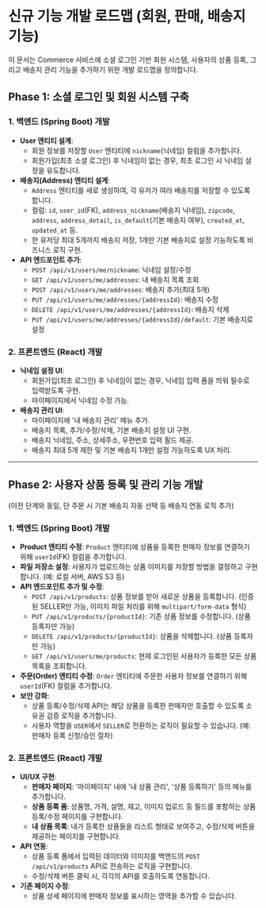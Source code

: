 # 신규 기능 개발 로드맵 (회원, 판매, 배송지 기능)

이 문서는 Commerce 서비스에 소셜 로그인 기반 회원 시스템, 사용자의 상품 등록, 그리고 배송지 관리 기능을 추가하기 위한 개발 로드맵을 정의합니다.

## Phase 1: 소셜 로그인 및 회원 시스템 구축

### 1. 백엔드 (Spring Boot) 개발
- **User 엔티티 설계**:
    - 회원 정보를 저장할 `User` 엔티티에 `nickname`(닉네임) 컬럼을 추가합니다.
    - 회원가입(최초 소셜 로그인) 후 닉네임이 없는 경우, 최초 로그인 시 닉네임 설정을 유도합니다.
- **배송지(Address) 엔티티 설계**:
    - `Address` 엔티티를 새로 생성하여, 각 유저가 여러 배송지를 저장할 수 있도록 합니다.
    - 컬럼: `id`, `user_id`(FK), `address_nickname`(배송지 닉네임), `zipcode`, `address`, `address_detail`, `is_default`(기본 배송지 여부), `created_at`, `updated_at` 등.
    - 한 유저당 최대 5개까지 배송지 저장, 1개만 기본 배송지로 설정 가능하도록 비즈니스 로직 구현.
- **API 엔드포인트 추가**:
    - `POST /api/v1/users/me/nickname`: 닉네임 설정/수정
    - `GET /api/v1/users/me/addresses`: 내 배송지 목록 조회
    - `POST /api/v1/users/me/addresses`: 배송지 추가(최대 5개)
    - `PUT /api/v1/users/me/addresses/{addressId}`: 배송지 수정
    - `DELETE /api/v1/users/me/addresses/{addressId}`: 배송지 삭제
    - `PUT /api/v1/users/me/addresses/{addressId}/default`: 기본 배송지로 설정

### 2. 프론트엔드 (React) 개발
- **닉네임 설정 UI**:
    - 회원가입(최초 로그인) 후 닉네임이 없는 경우, 닉네임 입력 폼을 띄워 필수로 입력받도록 구현.
    - 마이페이지에서 닉네임 수정 가능.
- **배송지 관리 UI**:
    - 마이페이지에 '내 배송지 관리' 메뉴 추가.
    - 배송지 목록, 추가/수정/삭제, 기본 배송지 설정 UI 구현.
    - 배송지 닉네임, 주소, 상세주소, 우편번호 입력 필드 제공.
    - 배송지 최대 5개 제한 및 기본 배송지 1개만 설정 가능하도록 UX 처리.

---

## Phase 2: 사용자 상품 등록 및 관리 기능 개발

(이전 단계와 동일, 단 주문 시 기본 배송지 자동 선택 등 배송지 연동 로직 추가)

### 1. 백엔드 (Spring Boot) 개발

-   **Product 엔티티 수정**: `Product` 엔티티에 상품을 등록한 판매자 정보를 연결하기 위해 `userId`(FK) 컬럼을 추가합니다.
-   **파일 저장소 설정**: 사용자가 업로드하는 상품 이미지를 저장할 방법을 결정하고 구현합니다. (예: 로컬 서버, AWS S3 등)
-   **API 엔드포인트 추가 및 수정**:
    -   `POST /api/v1/products`: 상품 정보를 받아 새로운 상품을 등록합니다. (인증된 SELLER만 가능, 이미지 파일 처리를 위해 `multipart/form-data` 형식)
    -   `PUT /api/v1/products/{productId}`: 기존 상품 정보를 수정합니다. (상품 등록자만 가능)
    -   `DELETE /api/v1/products/{productId}`: 상품을 삭제합니다. (상품 등록자만 가능)
    -   `GET /api/v1/users/me/products`: 현재 로그인된 사용자가 등록한 모든 상품 목록을 조회합니다.
-   **주문(Order) 엔티티 수정**: `Order` 엔티티에 주문한 사용자 정보를 연결하기 위해 `userId`(FK) 컬럼을 추가합니다.
-   **보안 강화**:
    -   상품 등록/수정/삭제 API는 해당 상품을 등록한 판매자만 호출할 수 있도록 소유권 검증 로직을 추가합니다.
    -   사용자 역할을 `USER`에서 `SELLER`로 전환하는 로직이 필요할 수 있습니다. (예: 판매자 등록 신청/승인 절차)

### 2. 프론트엔드 (React) 개발

-   **UI/UX 구현**:
    -   **판매자 페이지**: '마이페이지' 내에 '내 상품 관리', '상품 등록하기' 등의 메뉴를 추가합니다.
    -   **상품 등록 폼**: 상품명, 가격, 설명, 재고, 이미지 업로드 등 필드를 포함하는 상품 등록/수정 페이지를 구현합니다.
    -   **내 상품 목록**: 내가 등록한 상품들을 리스트 형태로 보여주고, 수정/삭제 버튼을 제공하는 페이지를 구현합니다.
-   **API 연동**:
    -   상품 등록 폼에서 입력된 데이터와 이미지를 백엔드의 `POST /api/v1/products` API로 전송하는 로직을 구현합니다.
    -   수정/삭제 버튼 클릭 시, 각각의 API를 호출하도록 연동합니다.
-   **기존 페이지 수정**:
    -   상품 상세 페이지에 판매자 정보를 표시하는 영역을 추가할 수 있습니다. 